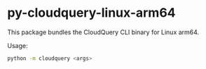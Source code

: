 # py-cloudquery-linux-arm64

This package bundles the CloudQuery CLI binary for Linux arm64.

Usage:

```sh
python -m cloudquery <args>
```
